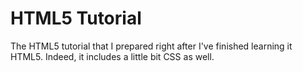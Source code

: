 # HTML5 Tutorial
The HTML5 tutorial that I prepared right after I've finished learning it HTML5. Indeed, it includes a little bit CSS as well.
